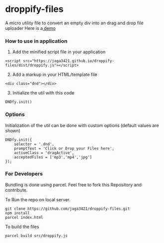 # droppify-files

A micro utility file to convert an empty div into an drag and drop file uploader
Here is a[ demo](https://jaga3421.github.io/droppify-files/)

### How to use in application
1. Add the minified script file in your application

```<script src="https://jaga3421.github.io/droppify-files/dist/droppify.js"></script>```

2. Add a markup in your HTML/template file

```<div class="dnd"></div>```

3. Initialize the util with this code

```DNDfy.init()```
	
### Options

Initialization of the util can be done with custom options (default values are shown)

```
DNDfy.init({
	selector = '.dnd',
	promptText = 'Click or Drop your Files here', 
	activeClass = 'dragActive', 
	acceptedFiles = ['mp3','mp4','jpg'] 
});
```
### For Developers
Bundling is done using parcel. Feel free to fork this Repository and contribute.

To Run the repo on local server.

```
git clone https://github.com/jaga3421/droppify-files.git
npm install
parcel index.html
```

To build the files

```
parcel build src/droppify.js
```

